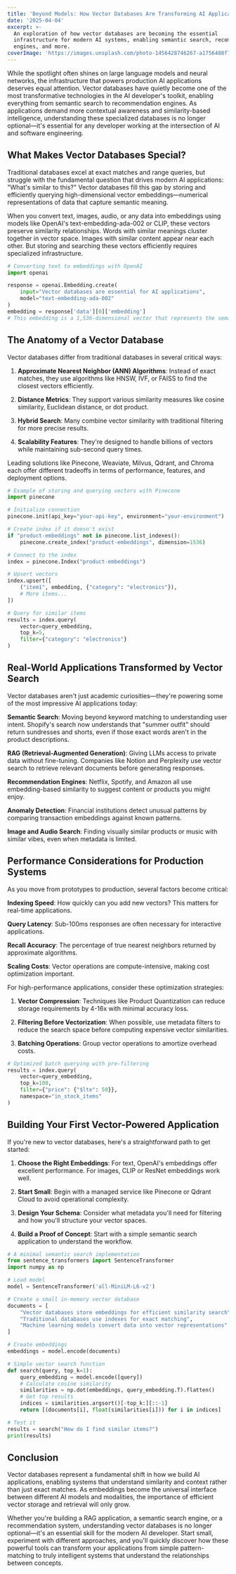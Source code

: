 ```yaml
---
title: 'Beyond Models: How Vector Databases Are Transforming AI Applications'
date: '2025-04-04'
excerpt: >-
  An exploration of how vector databases are becoming the essential
  infrastructure for modern AI systems, enabling semantic search, recommendation
  engines, and more.
coverImage: 'https://images.unsplash.com/photo-1456428746267-a1756408f782'
---
```

While the spotlight often shines on large language models and neural networks, the infrastructure that powers production AI applications deserves equal attention. Vector databases have quietly become one of the most transformative technologies in the AI developer's toolkit, enabling everything from semantic search to recommendation engines. As applications demand more contextual awareness and similarity-based intelligence, understanding these specialized databases is no longer optional—it's essential for any developer working at the intersection of AI and software engineering.

## What Makes Vector Databases Special?

Traditional databases excel at exact matches and range queries, but struggle with the fundamental question that drives modern AI applications: "What's similar to this?" Vector databases fill this gap by storing and efficiently querying high-dimensional vector embeddings—numerical representations of data that capture semantic meaning.

When you convert text, images, audio, or any data into embeddings using models like OpenAI's text-embedding-ada-002 or CLIP, these vectors preserve similarity relationships. Words with similar meanings cluster together in vector space. Images with similar content appear near each other. But storing and searching these vectors efficiently requires specialized infrastructure.

```python
# Converting text to embeddings with OpenAI
import openai

response = openai.Embedding.create(
    input="Vector databases are essential for AI applications",
    model="text-embedding-ada-002"
)
embedding = response['data'][0]['embedding']
# This embedding is a 1,536-dimensional vector that represents the semantic meaning
```

## The Anatomy of a Vector Database

Vector databases differ from traditional databases in several critical ways:

1. **Approximate Nearest Neighbor (ANN) Algorithms**: Instead of exact matches, they use algorithms like HNSW, IVF, or FAISS to find the closest vectors efficiently.

2. **Distance Metrics**: They support various similarity measures like cosine similarity, Euclidean distance, or dot product.

3. **Hybrid Search**: Many combine vector similarity with traditional filtering for more precise results.

4. **Scalability Features**: They're designed to handle billions of vectors while maintaining sub-second query times.

Leading solutions like Pinecone, Weaviate, Milvus, Qdrant, and Chroma each offer different tradeoffs in terms of performance, features, and deployment options.

```python
# Example of storing and querying vectors with Pinecone
import pinecone

# Initialize connection
pinecone.init(api_key="your-api-key", environment="your-environment")

# Create index if it doesn't exist
if "product-embeddings" not in pinecone.list_indexes():
    pinecone.create_index("product-embeddings", dimension=1536)

# Connect to the index
index = pinecone.Index("product-embeddings")

# Upsert vectors
index.upsert([
    ("item1", embedding, {"category": "electronics"}),
    # More items...
])

# Query for similar items
results = index.query(
    vector=query_embedding,
    top_k=5,
    filter={"category": "electronics"}
)
```

## Real-World Applications Transformed by Vector Search

Vector databases aren't just academic curiosities—they're powering some of the most impressive AI applications today:

**Semantic Search**: Moving beyond keyword matching to understanding user intent. Shopify's search now understands that "summer outfit" should return sundresses and shorts, even if those exact words aren't in the product descriptions.

**RAG (Retrieval-Augmented Generation)**: Giving LLMs access to private data without fine-tuning. Companies like Notion and Perplexity use vector search to retrieve relevant documents before generating responses.

**Recommendation Engines**: Netflix, Spotify, and Amazon all use embedding-based similarity to suggest content or products you might enjoy.

**Anomaly Detection**: Financial institutions detect unusual patterns by comparing transaction embeddings against known patterns.

**Image and Audio Search**: Finding visually similar products or music with similar vibes, even when metadata is limited.

## Performance Considerations for Production Systems

As you move from prototypes to production, several factors become critical:

**Indexing Speed**: How quickly can you add new vectors? This matters for real-time applications.

**Query Latency**: Sub-100ms responses are often necessary for interactive applications.

**Recall Accuracy**: The percentage of true nearest neighbors returned by approximate algorithms.

**Scaling Costs**: Vector operations are compute-intensive, making cost optimization important.

For high-performance applications, consider these optimization strategies:

1. **Vector Compression**: Techniques like Product Quantization can reduce storage requirements by 4-16x with minimal accuracy loss.

2. **Filtering Before Vectorization**: When possible, use metadata filters to reduce the search space before computing expensive vector similarities.

3. **Batching Operations**: Group vector operations to amortize overhead costs.

```python
# Optimized batch querying with pre-filtering
results = index.query(
    vector=query_embedding,
    top_k=100,
    filter={"price": {"$lte": 50}},
    namespace="in_stock_items"
)
```

## Building Your First Vector-Powered Application

If you're new to vector databases, here's a straightforward path to get started:

1. **Choose the Right Embeddings**: For text, OpenAI's embeddings offer excellent performance. For images, CLIP or ResNet embeddings work well.

2. **Start Small**: Begin with a managed service like Pinecone or Qdrant Cloud to avoid operational complexity.

3. **Design Your Schema**: Consider what metadata you'll need for filtering and how you'll structure your vector spaces.

4. **Build a Proof of Concept**: Start with a simple semantic search application to understand the workflow.

```python
# A minimal semantic search implementation
from sentence_transformers import SentenceTransformer
import numpy as np

# Load model
model = SentenceTransformer('all-MiniLM-L6-v2')

# Create a small in-memory vector database
documents = [
    "Vector databases store embeddings for efficient similarity search",
    "Traditional databases use indexes for exact matching",
    "Machine learning models convert data into vector representations"
]

# Create embeddings
embeddings = model.encode(documents)

# Simple vector search function
def search(query, top_k=1):
    query_embedding = model.encode([query])
    # Calculate cosine similarity
    similarities = np.dot(embeddings, query_embedding.T).flatten()
    # Get top results
    indices = similarities.argsort()[-top_k:][::-1]
    return [(documents[i], float(similarities[i])) for i in indices]

# Test it
results = search("How do I find similar items?")
print(results)
```

## Conclusion

Vector databases represent a fundamental shift in how we build AI applications, enabling systems that understand similarity and context rather than just exact matches. As embeddings become the universal interface between different AI models and modalities, the importance of efficient vector storage and retrieval will only grow.

Whether you're building a RAG application, a semantic search engine, or a recommendation system, understanding vector databases is no longer optional—it's an essential skill for the modern AI developer. Start small, experiment with different approaches, and you'll quickly discover how these powerful tools can transform your applications from simple pattern-matching to truly intelligent systems that understand the relationships between concepts.
